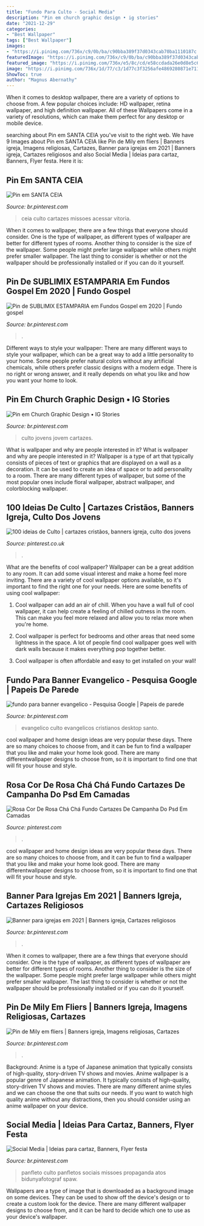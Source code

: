 ```yaml
---
title: "Fundo Para Culto - Social Media"
description: "Pin em church graphic design • ig stories"
date: "2021-12-29"
categories:
- "Best Wallpaper"
tags: ["Best Wallpaper"]
images:
- "https://i.pinimg.com/736x/c9/0b/ba/c90bba389f37d0343cab70ba1110187c.jpg"
featuredImage: "https://i.pinimg.com/736x/c9/0b/ba/c90bba389f37d0343cab70ba1110187c.jpg"
featured_image: "https://i.pinimg.com/736x/e5/8c/cd/e58ccdada26e0d8e5c64a43d076ed611.jpg"
image: "https://i.pinimg.com/736x/1d/77/c3/1d77c3f3256afe4869280871e711451c.jpg"
ShowToc: true
author: "Magnus Abernathy"
---
```



When it comes to desktop wallpaper, there are a variety of options to choose from. A few popular choices include: HD wallpaper, retina wallpaper, and high definition wallpaper. All of these Wallpapers come in a variety of resolutions, which can make them perfect for any desktop or mobile device. 

	

		
searching about Pin em SANTA CEIA you've visit to the right web. We have 9 Images about Pin em SANTA CEIA like Pin de Mily em fliers | Banners igreja, Imagens religiosas, Cartazes, Banner para igrejas em 2021 | Banners igreja, Cartazes religiosos and also Social Media | Ideias para cartaz, Banners, Flyer festa. Here it is:
		
    
## Pin Em SANTA CEIA

<img loading=lazy src="https://i.pinimg.com/736x/c9/0b/ba/c90bba389f37d0343cab70ba1110187c.jpg" onerror="this.onerror=null;this.src='https://tse2.mm.bing.net/th?id=OIP.SvifZG1fyWNX0yiZCSnEOQHaHa&amp;pid=15.1';" alt="Pin em SANTA CEIA">

_Source: br.pinterest.com_

>ceia culto cartazes missoes acessar vitoria. 

	

When it comes to wallpaper, there are a few things that everyone should consider. One is the type of wallpaper, as different types of wallpaper are better for different types of rooms. Another thing to consider is the size of the wallpaper. Some people might prefer large wallpaper while others might prefer smaller wallpaper. The last thing to consider is whether or not the wallpaper should be professionally installed or if you can do it yourself.

    
## Pin De SUBLIMIX ESTAMPARIA Em Fundos Gospel Em 2020 | Fundo Gospel

<img loading=lazy src="https://i.pinimg.com/736x/34/ac/5a/34ac5aa105e68f11ee3658014101c9cb.jpg" onerror="this.onerror=null;this.src='https://tse4.mm.bing.net/th?id=OIP.9icgb40UeDwg8DPPQffViQHaI4&amp;pid=15.1';" alt="Pin de SUBLIMIX ESTAMPARIA em Fundos Gospel em 2020 | Fundo gospel">

_Source: br.pinterest.com_

>. 

	

Different ways to style your wallpaper:
There are many different ways to style your wallpaper, which can be a great way to add a little personality to your home. Some people prefer natural colors without any artificial chemicals, while others prefer classic designs with a modern edge. There is no right or wrong answer, and it really depends on what you like and how you want your home to look.

    
## Pin Em Church Graphic Design • IG Stories

<img loading=lazy src="https://i.pinimg.com/736x/1d/77/c3/1d77c3f3256afe4869280871e711451c.jpg" onerror="this.onerror=null;this.src='https://tse3.mm.bing.net/th?id=OIP.VcP98TMixTbkyTwFwE4cawHaNL&amp;pid=15.1';" alt="Pin em Church Graphic Design • IG Stories">

_Source: br.pinterest.com_

>culto jovens jovem cartazes. 

	

What is wallpaper and why are people interested in it?
What is wallpaper and why are people interested in it?
Wallpaper is a type of art that typically consists of pieces of text or graphics that are displayed on a wall as a decoration. It can be used to create an idea of space or to add personality to a room. There are many different types of wallpaper, but some of the most popular ones include floral wallpaper, abstract wallpaper, and colorblocking wallpaper.

    
## 100 Ideias De Culto | Cartazes Cristãos, Banners Igreja, Culto Dos Jovens

<img loading=lazy src="https://i.pinimg.com/474x/57/68/ab/5768ab2b4f886f3432703aa0787fc0e4.jpg" onerror="this.onerror=null;this.src='https://tse3.mm.bing.net/th?id=OIP.z4T1_8RoFz2DoJCdGtbOhwAAAA&amp;pid=15.1';" alt="100 ideias de Culto | cartazes cristãos, banners igreja, culto dos jovens">

_Source: pinterest.co.uk_

>. 

	

What are the benefits of cool wallpaper?
Wallpaper can be a great addition to any room. It can add some visual interest and make a home feel more inviting. There are a variety of cool wallpaper options available, so it's important to find the right one for your needs. Here are some benefits of using cool wallpaper: 
1. Cool wallpaper can add an air of chill. When you have a wall full of cool wallpaper, it can help create a feeling of chilled outness in the room. This can make you feel more relaxed and allow you to relax more when you're home. 

2. Cool wallpaper is perfect for bedrooms and other areas that need some lightness in the space. A lot of people find cool wallpaper goes well with dark walls because it makes everything pop together better. 

3. Cool wallpaper is often affordable and easy to get installed on your wall!

    
## Fundo Para Banner Evangelico - Pesquisa Google | Papeis De Parede

<img loading=lazy src="https://i.pinimg.com/736x/eb/9a/37/eb9a379e3630bc98c43a39a06fe53248.jpg" onerror="this.onerror=null;this.src='https://tse3.mm.bing.net/th?id=OIP.3fAloZen8LNpm3Gu3c2pYAAAAA&amp;pid=15.1';" alt="fundo para banner evangelico - Pesquisa Google | Papeis de parede">

_Source: br.pinterest.com_

>evangelico culto evangelicos cristianos desktop santo. 

	

cool wallpaper and home design ideas are very popular these days. There are so many choices to choose from, and it can be fun to find a wallpaper that you like and make your home look good. There are many differentwallpaper designs to choose from, so it is important to find one that will fit your house and style.

    
## Rosa Cor De Rosa Chá Chá Fundo Cartazes De Campanha Do Psd Em Camadas

<img loading=lazy src="https://i.pinimg.com/736x/a4/78/73/a478738946603df33e78a4185e2c67dc.jpg" onerror="this.onerror=null;this.src='https://tse4.mm.bing.net/th?id=OIP.RNKL-AUdnHeHfoKjsVYbywHaJ3&amp;pid=15.1';" alt="Rosa Cor De Rosa Chá Chá Fundo Cartazes De Campanha Do Psd Em Camadas">

_Source: pinterest.com_

>. 

	

cool wallpaper and home design ideas are very popular these days. There are so many choices to choose from, and it can be fun to find a wallpaper that you like and make your home look good. There are many differentwallpaper designs to choose from, so it is important to find one that will fit your house and style.

    
## Banner Para Igrejas Em 2021 | Banners Igreja, Cartazes Religiosos

<img loading=lazy src="https://i.pinimg.com/originals/6a/1e/8a/6a1e8a3bdc863ccf25a4392561b7e010.jpg" onerror="this.onerror=null;this.src='https://tse3.mm.bing.net/th?id=OIP.ATbL-XIPC1iafiPZ_4lPygHaMW&amp;pid=15.1';" alt="Banner para igrejas em 2021 | Banners igreja, Cartazes religiosos">

_Source: br.pinterest.com_

>. 

	

When it comes to wallpaper, there are a few things that everyone should consider. One is the type of wallpaper, as different types of wallpaper are better for different types of rooms. Another thing to consider is the size of the wallpaper. Some people might prefer large wallpaper while others might prefer smaller wallpaper. The last thing to consider is whether or not the wallpaper should be professionally installed or if you can do it yourself.

    
## Pin De Mily Em Fliers | Banners Igreja, Imagens Religiosas, Cartazes

<img loading=lazy src="https://i.pinimg.com/736x/0b/7b/11/0b7b1187dbd47f80bedb0dec72a9a25c.jpg" onerror="this.onerror=null;this.src='https://tse3.mm.bing.net/th?id=OIP.BFTUB4NivmDFdSg5BdQZ2QHaE6&amp;pid=15.1';" alt="Pin de Mily em fliers | Banners igreja, Imagens religiosas, Cartazes">

_Source: br.pinterest.com_

>. 

	

Background: Anime is a type of Japanese animation that typically consists of high-quality, story-driven TV shows and movies.
Anime wallpaper is a popular genre of Japanese animation. It typically consists of high-quality, story-driven TV shows and movies. There are many different anime styles and we can choose the one that suits our needs. If you want to watch high quality anime without any distractions, then you should consider using an anime wallpaper on your device.

    
## Social Media | Ideias Para Cartaz, Banners, Flyer Festa

<img loading=lazy src="https://i.pinimg.com/736x/e5/8c/cd/e58ccdada26e0d8e5c64a43d076ed611.jpg" onerror="this.onerror=null;this.src='https://tse2.mm.bing.net/th?id=OIP.ZiGI8n7YVhMHJD26hOnXIgHaI4&amp;pid=15.1';" alt="Social Media | Ideias para cartaz, Banners, Flyer festa">

_Source: br.pinterest.com_

>panfleto culto panfletos sociais missoes propaganda atos bidunyafotograf spaw. 

	

Wallpapers are a type of image that is downloaded as a background image on some devices. They can be used to show off the device's design or to create a custom look for the device. There are many different wallpaper designs to choose from, and it can be hard to decide which one to use as your device's wallpaper.

